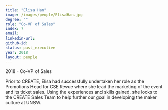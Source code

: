 ```yaml
---
title: "Elisa Han"
image: /images/people/ElisaHan.jpg
degree: ""
role: "Co-VP of Sales"
index: 7
email:
linkedin-url:
github-id:
status: past_executive
year: 2018
layout: people
---
```

2018 - Co-VP of Sales

Prior to CREATE, Elisa had successfully undertaken her role as the Promotions Head for CSE Revue where she lead the marketing of the event and its ticket sales. Using the experiences and skills gained, she looks to the CREATE Sales Team to help further our goal in developing the maker culture at UNSW.
